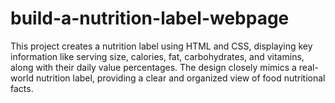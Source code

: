 # build-a-nutrition-label-webpage
This project creates a nutrition label using HTML and CSS, displaying key information like serving size, calories, fat, carbohydrates, and vitamins, along with their daily value percentages. The design closely mimics a real-world nutrition label, providing a clear and organized view of food nutritional facts.
